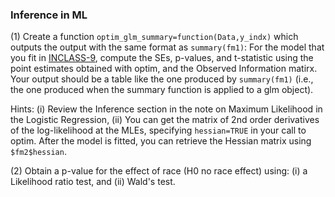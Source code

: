 ### Inference in ML


 (1) Create a function `optim_glm_summary=function(Data,y_indx)` which outputs the output with the same format as `summary(fm1)`: For the model that you fit in [INCLASS-9](https://github.com/gdlc/STAT_COMP/blob/master/INCLASS/INCLASS_SOL.md#INCLASS_9), compute the SEs, p-values, and t-statistic using the point estimates obtained with optim, and the Observed Information matirx. Your output should be a table like the one produced by `summary(fm1)` (i.e., the one produced when the summary function is applied to a glm object).

Hints: (i) Review the Inference section in the note on Maximum Likelihood in the Logistic Regression, (ii) You can get the matrix of 2nd order derivatives of the log-likelihood at the MLEs, specifying `hessian=TRUE` in your call to optim. After the model is fitted, you can retrieve the Hessian matrix using `$fm2$hessian`.

 (2) Obtain a p-value for the effect of race (H0 no race effect) using: (i) a Likelihood ratio test, and (ii) Wald's test.


